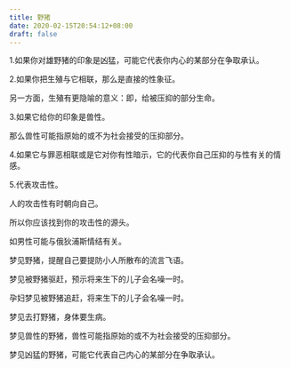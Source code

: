 ```yaml
---
title: 野猪
date: 2020-02-15T20:54:12+08:00
draft: false
---
```


1.如果你对雄野猪的印象是凶猛，可能它代表你内心的某部分在争取承认。



2.如果你把生殖与它相联，那么是直接的性象征。

另一方面，生殖有更隐喻的意义：即，给被压抑的部分生命。



3.如果它给你的印象是兽性。

那么兽性可能指原始的或不为社会接受的压抑部分。



4.如果它与罪恶相联或是它对你有性暗示，它的代表你自己压抑的与性有关的情感。



5.代表攻击性。

人的攻击性有时朝向自己。

所以你应该找到你的攻击性的源头。

如男性可能与俄狄浦斯情结有关。

梦见野猪，提醒自己要提防小人所散布的流言飞语。

梦见被野猪驱赶，预示将来生下的儿子会名噪一时。

孕妇梦见被野猪追赶，将来生下的儿子会名噪一时。

梦见去打野猪，身体要生病。

梦见兽性的野猪，兽性可能指原始的或不为社会接受的压抑部分。

梦见凶猛的野猪，可能它代表自己内心的某部分在争取承认。